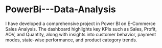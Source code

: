 # PowerBi---Data-Analysis
I have developed a comprehensive project in Power BI on E-Commerce Sales Analysis. The dashboard highlights key KPIs such as Sales, Profit, AOV, and Quantity, along with insights into customer behavior, payment modes, state-wise performance, and product category trends.
